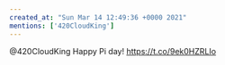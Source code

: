 ```yaml
---
created_at: "Sun Mar 14 12:49:36 +0000 2021"
mentions: ['420CloudKing']
---
```


@420CloudKing Happy Pi day! https://t.co/9ek0HZRLIo